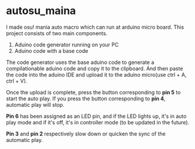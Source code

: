 # autosu_maina

I made osu! mania auto macro which can run at arduino micro board. This project consists of two main components.

1. Aduino code generator running on your PC
2. Aduino code with a base code

The code generator uses the base aduino code to generate a compilationable aduino code and copy it to the clipboard. And then paste the code into the aduino IDE and upload it to the aduino micro(use ctrl + A, ctrl + V). 

Once the upload is complete, press the button corresponding to **pin 5** to start the auto play. If you press the button corresponding to **pin 4**, automatic play will stop. 

**Pin 6** has been assigned as an LED pin, and if the LED lights up, it's in auto play mode and if it's off, it's in controller mode (to be updated in the future).

**Pin 3** and **pin 2** respectively slow down or quicken the sync of the automatic play.
